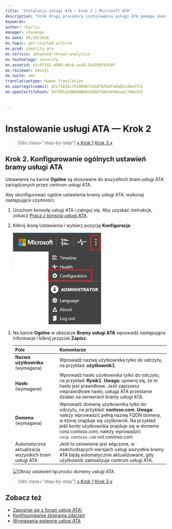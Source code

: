 ```yaml
---
title: "Instalacja usługi ATA — krok 2 | Microsoft ATA"
description: "Krok drugi procedury instalowania usługi ATA pomaga skonfigurować ustawienia łączności domeny na serwerze centrum usługi ATA"
keywords: 
author: rkarlin
manager: stevenpo
ms.date: 04/28/2016
ms.topic: get-started-article
ms.prod: identity-ata
ms.service: advanced-threat-analytics
ms.technology: security
ms.assetid: e1c5ff41-d989-46cb-aa38-5a3938f03c0f
ms.reviewer: bennyl
ms.suite: ems
translationtype: Human Translation
ms.sourcegitcommit: a5c7163bc7b1989672e587bfb4fa6a65cd4e3751
ms.openlocfilehash: 54f5652e980dd8b62d5bbfb642e56eaac7d6e343


---
```


# Instalowanie usługi ATA — Krok 2

>[!div class="step-by-step"]
[« Krok 1](install-ata-step1.md)
[Krok 3 »](install-ata-step3.md)

## Krok 2. Konfigurowanie ogólnych ustawień bramy usługi ATA
Ustawienia na karcie **Ogólne** są stosowane do wszystkich bram usługi ATA zarządzanych przez centrum usługi ATA.

Aby skonfigurować ogólne ustawienia bramy usługi ATA, wykonaj następujące czynności:

1.  Uruchom konsolę usługi ATA i zaloguj się. Aby uzyskać instrukcje, zobacz [Praca z konsolą usługi ATA](working-with-ata-console.md).

2.  Kliknij ikonę Ustawienia i wybierz pozycję **Konfiguracja**.

    ![Ustawienia konfiguracji bramy usługi ATA](media/ATA-config-icon.JPG)

3.  Na karcie **Ogólne** w obszarze **Bramy usługi ATA** wprowadź następujące informacje i kliknij przycisk **Zapisz**.

    |Pole|Komentarze|
    |---------|------------|
    |**Nazwa użytkownika** (wymagana)|Wprowadź nazwę użytkownika tylko do odczytu, na przykład: **użytkownik1**.|
    |**Hasło** (wymagane)|Wprowadź hasło użytkownika tylko do odczytu, na przykład: **Rysik1**. **Uwaga:** upewnij się, że to hasło jest prawidłowe. Jeśli zapiszesz nieprawidłowe hasło, usługa ATA przestanie działać na serwerach bramy usługi ATA.|
    |**Domena** (wymagana)|Wprowadź domenę użytkownika tylko do odczytu, na przykład: **contoso.com**. **Uwaga:** należy wprowadzić pełną nazwę FQDN domeny, w której znajduje się użytkownik. Na przykład jeśli konto użytkownika znajduje się w domenie corp.contoso.com, należy wprowadzić `corp.contoso.com` not contoso.com|
    |Automatyczna aktualizacja wszystkich bram usługi ATA |Jeśli to ustawienie jest włączone, w nadchodzących wersjach usługi wszystkie bramy ATA będą automatycznie aktualizowane, gdy użytkownik zaktualizuje centrum usługi ATA.|

    ![Obraz ustawień łączności domeny usługi ATA](media/ata-domain-connectivity-user.jpg)



>[!div class="step-by-step"]
[« Krok 1](install-ata-step1.md)
[Krok 3 »](install-ata-step3.md)


## Zobacz też

- [Zapoznaj się z forum usługi ATA!](https://social.technet.microsoft.com/Forums/security/home?forum=mata)
- [Konfigurowanie zbierania zdarzeń](configure-event-collection.md)
- [Wymagania wstępne usługi ATA](/advanced-threat-analytics/plan-design/ata-prerequisites)



<!--HONumber=Jul16_HO3-->


